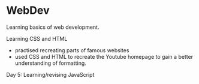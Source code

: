 # WebDev

Learning basics of web development.

Learning CSS and HTML

- practised recreating parts of famous websites
- used CSS and HTML to recreate the Youtube homepage to
  gain a better understanding of formatting.

Day 5:
Learning/revising JavaScript
